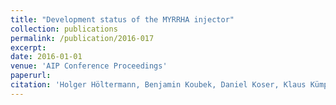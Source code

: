 ```yaml
--- 
title: "Development status of the MYRRHA injector"
collection: publications
permalink: /publication/2016-017
excerpt: 
date: 2016-01-01
venue: 'AIP Conference Proceedings'
paperurl:
citation: 'Holger Höltermann, Benjamin Koubek, Daniel Koser, Klaus Kümpel, Patrick Müller, Ulrich Ratzinger,Malte Schwarz, Waldemar Schweizer, Joerg Orboeck, Marco Busch, Hendrik Hähnel, Holger Podlech,Carmen Angulo, Jorik Belmans, Wouter De Cock, Phillipe Della Faille, Francois Davin, Frederic Doucet,Angelique Gatera, Franck Pompon, and Dirk Vandeplassche, Development status of the MYRRHA injector, AIP Conference Proceedings, 2160, 050003 (2016)'
---
```

